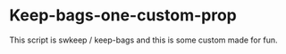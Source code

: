 # Keep-bags-one-custom-prop
This script is swkeep
/
keep-bags and this is some custom made for fun.
